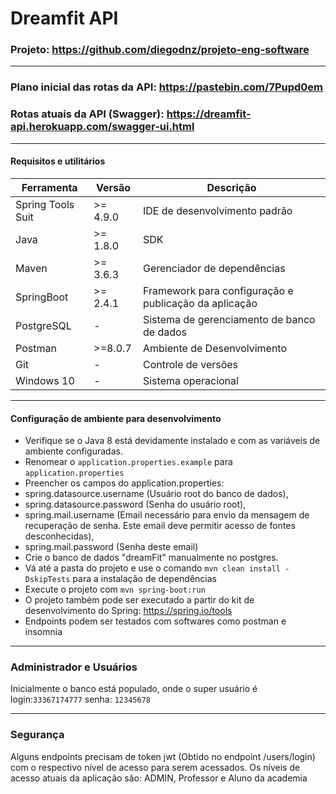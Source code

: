 # Dreamfit API
### Projeto: https://github.com/diegodnz/projeto-eng-software

-----------------------------
### Plano inicial das rotas da API: https://pastebin.com/7Pupd0em
### Rotas atuais da API (Swagger): https://dreamfit-api.herokuapp.com/swagger-ui.html
-----------------------------

#### Requisitos e utilitários

| Ferramenta| Versão | Descrição                            |
|-----------|--------|--------------------------------------|
| Spring Tools Suit   | >= 4.9.0     |IDE de desenvolvimento padrão         |
| Java      | >= 1.8.0  |SDK                                   |
| Maven     | >=  3.6.3 |Gerenciador de dependências           |
| SpringBoot | >= 2.4.1  |Framework para configuração e publicação da aplicação|
| PostgreSQL | -      |Sistema de gerenciamento de banco de dados|
| Postman   | >=8.0.7 |Ambiente de Desenvolvimento|
| Git       | -      |Controle de versões|
| Windows 10    | -      |Sistema operacional|

-----------------------------
#### Configuração de ambiente para desenvolvimento

- Verifique se o Java 8 está devidamente instalado e com as variáveis de ambiente configuradas.
- Renomear o ```application.properties.example``` para ```application.properties```
- Preencher os campos do application.properties:
- spring.datasource.username (Usuário root do banco de dados), 
- spring.datasource.password (Senha do usuário root), 
- spring.mail.username (Email necessário para envio da mensagem de recuperação de senha. Este email deve permitir acesso de fontes desconhecidas), 
- spring.mail.password (Senha deste email)
- Crie o banco de dados "dreamFit" manualmente no postgres.
- Vá até a pasta do projeto e use o comando ```mvn clean install -DskipTests``` para a instalação de dependências
- Execute o projeto com ```mvn spring-boot:run```
- O projeto também pode ser executado a partir do kit de desenvolvimento do Spring: https://spring.io/tools
- Endpoints podem ser testados com softwares como postman e insomnia

-----------------------------
### Administrador e Usuários

Inicialmente o banco está populado, onde o super usuário é
login:```33367174777``` senha:
```12345678```

-----------------------------
### Segurança
Alguns endpoints precisam de token jwt (Obtido no endpoint /users/login) com o respectivo nível de acesso para serem acessados. Os níveis de acesso atuais da aplicação são: ADMIN, Professor e Aluno da academia
